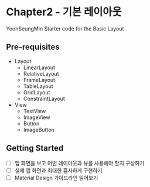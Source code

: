 Chapter2 - 기본 레이아웃
================================
YoonSeungMin
Starter code for the Basic Layout

Pre-requisites
--------------
- Layout
    - LinearLayout
    - RelativeLayout
    - FrameLayout
    - TableLayout
    - GridLayout
    - ConstraintLayout
- View
    - TextView
    - ImageView
    - Button
    - ImageButton 

Getting Started
---------------
- [ ]  앱 화면을 보고 어떤 레이아웃과 뷰를 사용해야 할지 구상하기
- [ ]  실제 앱 화면과 최대한 흡사하게 구현하기
- [ ]  Material Design 가이드라인 읽어보기
